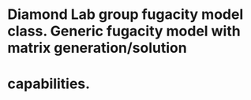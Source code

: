 # Diamond Lab group fugacity model class. Generic fugacity model with matrix generation/solution 
# capabilities.
